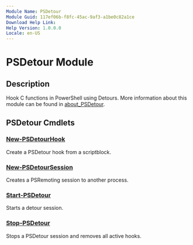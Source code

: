 ```yaml
---
Module Name: PSDetour
Module Guid: 117ef06b-f8fc-45ac-9af3-a1be0c82a1ce
Download Help Link:
Help Version: 1.0.0.0
Locale: en-US
---
```


# PSDetour Module
## Description
Hook C functions in PowerShell using Detours.
More information about this module can be found in [about_PSDetour](./about_PSDetour.md).

## PSDetour Cmdlets
### [New-PSDetourHook](New-PSDetourHook.md)
Create a PSDetour hook from a scriptblock.

### [New-PSDetourSession](New-PSDetourSession.md)
Creates a PSRemoting session to another process.

### [Start-PSDetour](Start-PSDetour.md)
Starts a detour session.

### [Stop-PSDetour](Stop-PSDetour.md)
Stops a PSDetour session and removes all active hooks.

